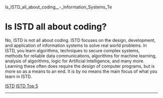 Is_ISTD_all_about_coding__-_Information_Systems_Te



Is ISTD all about coding?
=========================

No, ISTD is not all about coding. ISTD focuses on the design, development, and application of information systems to solve real world problems. In ISTD, you learn algorithms, techniques to secure complex systems, methods for reliable data communications, algorithms for machine learning, analysis of algorithms, logic for Artificial Intelligence, and many more. Learning these often does require the design of computer programs, but is more so as a means to an end. It is by no means the main focus of what you learn in ISTD.

[ISTD](https://www.sutd.edu.sg/istd/tag/istd/) [ISTD Top 5](https://www.sutd.edu.sg/istd/tag/istd-top-5/)

---


